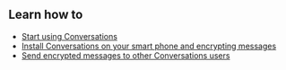 
## Learn how to

 - [Start using Conversations](topics/tool-6-conversations/0-getting-started/3-learn.md)
 - [Install Conversations on your smart phone and encrypting messages](topics/tool-6-conversations/0-getting-started/4-1-howto-install.md)
 - [Send encrypted messages to other Conversations users](topics/tool-6-conversations/1-messaging/1-1-intro.md)
